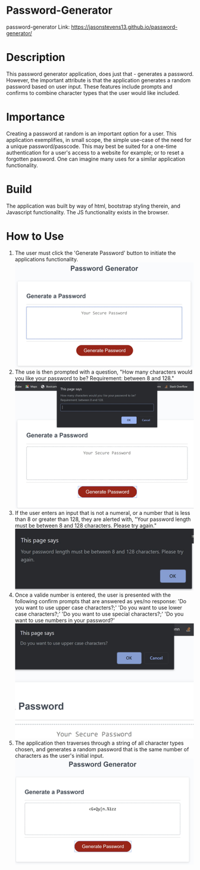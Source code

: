 # Password-Generator
password-generator
Link: https://jasonstevens13.github.io/password-generator/

# Description
This password generator application, does just that - generates a password. However, the important attribute is that the application generates a random password based on user input. These features include prompts and confirms to combine character types that the user would like included. 

# Importance
Creating a password at random is an important option for a user. This application exemplifies, in small scope, the simple use-case of the need for a unique password/passcode. This may best be suited for a one-time authentication for a user's access to a website for example; or to reset a forgotten password. One can imagine many uses for a similar application functionality.

# Build
The application was built by way of html, bootstrap styling therein, and Javascript functionality. The JS functionality exists in the browser.

# How to Use
1. The user must click the 'Generate Password' button to initiate the applications functionality.
![app](https://github.com/jasonstevens13/password-generator/blob/master/img1.JPG)
2. The use is then prompted with a question, "How many characters would you like your password to be? Requirement: between 8 and 128." 
![charNumPrompt](https://github.com/jasonstevens13/password-generator/blob/master/img2.JPG)
3. If the user enters an input that is not a numeral, or a number that is less than 8 or greater than 128, they are alerted with, "Your password length must be between 8 and 128 characters. Please try again."
![alert](https://github.com/jasonstevens13/password-generator/blob/master/img3.JPG)
4. Once a valide number is entered, the user is presented with the following confirm prompts that are answered as yes/no response: 'Do you want to use upper case characters?;' 'Do you want to use lower case characters?;' 'Do you want to use special characters?;' 'Do you want to use numbers in your password?'
![confirmExample](https://github.com/jasonstevens13/password-generator/blob/master/img4.JPG)
5. The application then traverses through a string of all character types chosen, and generates a random password that is the same number of characters as the user's initial input.
![result](https://github.com/jasonstevens13/password-generator/blob/master/img5.JPG)
